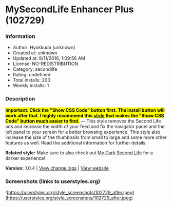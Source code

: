 # MySecondLife Enhancer Plus (102729)

### Information
- Author: Hyokkuda (unknown)
- Created at: unknown
- Updated at: 8/11/2016, 1:09:56 AM
- License: NO-REDISTRIBUTION
- Category: secondlife
- Rating: undefined
- Total installs: 200
- Weekly installs: 1


### Description
<mark><b>Important: Click the "Show CSS Code" button first. The install button will work after that. I highly recommend this <a href="https://userstyles.org/styles/147056/">style</a> that makes the "Show CSS Code" button much easier to find.</b></mark> ― This style removes the Second Life ads and increase the width of your feed and fix the navigator panel and the left panel to your screen for a better browsing experience. This style also increase the size of the thumbnails from small to large and some more other features as well. Read the additional information for further details.

<b>Related style:</b>
Make sure to also check out <a href="https://userstyles.org/styles/118730/">My Dark Second Life</a> for a darker experience!

<b>Version:</b> 1.0.4 | <a href="https://docs.google.com/document/d/1mE5w-jEi5Uf6GTAilG1MEZG_Mph70lYgyNSaqp2ULoU/pub">View change logs</a> | <a href="https://my.secondlife.com/">View website</a>


### Screenshots (links to userstyles.org)
![https://userstyles.org/style_screenshots/102729_after.jpeg](https://userstyles.org/style_screenshots/102729_after.jpeg)


